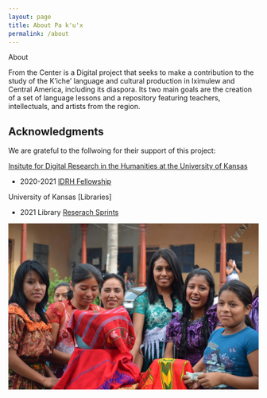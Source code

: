 ```yaml
---
layout: page
title: About Pa k'u'x
permalink: /about
---
```


About

From the Center is a Digital project that seeks to make a contribution to the study of the K’iche’ language and cultural production in Iximulew and Central America, including its diaspora. Its two main goals are the creation of a set of language lessons and a repository featuring teachers, intellectuals, and artists from the region. 

## Acknowledgments 

We are grateful to the follwoing for their support of this project:

[Insitute for Digital Research in the Humanities at the University of Kansas](https://idrh.ku.edu/)
* 2020-2021 [IDRH Fellowship](https://idrh.ku.edu/idrh-welcomes-2020-digital-humanities-fellows) 

University of Kansas [Libraries] 
* 2021 Library [Reserach Sprints](https://lib.ku.edu/research-sprints/about)


![image](./assets/images/Nahuala_pic_41.jpg)
